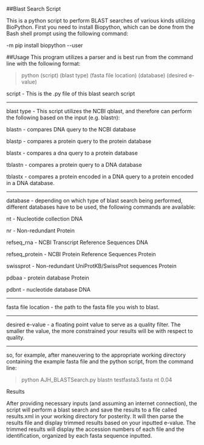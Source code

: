 ##Blast Search Script

This is a python script to perform BLAST searches of various kinds utilizing BioPython.
First you need to install Biopython, which can be done from the Bash shell prompt using the following command:

-m pip install biopython --user

##Usage
This program utilizes a parser and is best run from the command line with the following format:
> python (script) (blast type) (fasta file location) (database) (desired e-value)




 
script - This is the .py file of this blast search script

****

blast type - This script utilizes the NCBI qblast, and therefore can perform the following based on the input (e.g. blastn):

blastn - compares DNA query to the NCBI database

blastp - compares a protein query to the protein database

blastx - compares a dna query to a protein database

tblastn - compares a protein query to a DNA database

tblastx - compares a protein encoded in a DNA query to a protein encoded in a DNA database.

*****


database - depending on which type of blast search being performed, different databases have to be used, the following commands are available:

nt	- Nucleotide collection	DNA

nr	- Non-redundant	Protein

refseq_rna	- NCBI Transcript Reference Sequences	DNA

refseq_protein -	NCBI Protein Reference Sequences	Protein

swissprot	- Non-redundant UniProtKB/SwissProt sequences	Protein

pdbaa - protein database	Protein

pdbnt	- nucleotide database	DNA

****

fasta file location - the path to the fasta file you wish to blast.

****

desired e-value - a floating point value to serve as a quality filter. The smaller the value, the more constrained your results will be with respect to quality.

****

so, for example, after maneuvering to the appropriate working directory containing the example fasta file and the python script, from the command line:
> python AJH_BLASTSearch.py blastn testfasta3.fasta nt 0.04


Results

After providing necessary inputs (and assuming an internet connection), the script will perform a blast search and save the results to a file called results.xml in your working directory for posterity. It will then parse the results file and display trimmed results based on your inputted e-value. The trimmed results will display the accession numbers of each file and the identification, organized by each fasta sequence inputted. 
 
